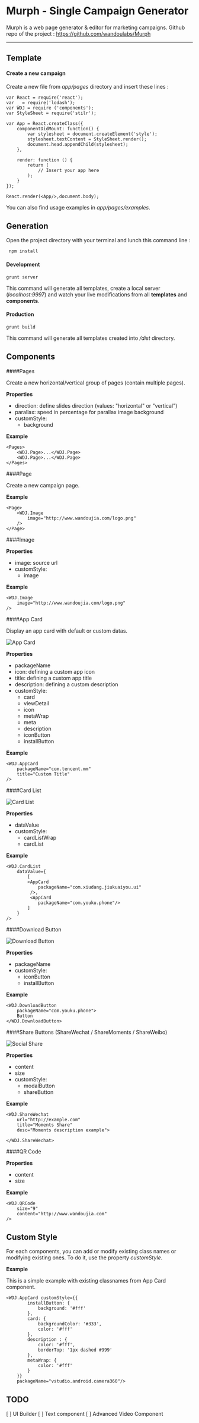 Murph - Single Campaign Generator
===================

Murph is a web page generator & editor for marketing campaigns.
Github repo of the project : https://github.com/wandoulabs/Murph

----------

Template
-------------

#### Create a new campaign

Create a new file from *app/pages* directory and insert these lines :

```
var React = require('react');
var _ = require('lodash');
var WDJ = require ('components');
var StyleSheet = require('stilr');

var App = React.createClass({
    componentDidMount: function() {
        var stylesheet = document.createElement('style');
        stylesheet.textContent = StyleSheet.render();
        document.head.appendChild(stylesheet);
    },
    
    render: function () {
        return (
            // Insert your app here
        );
    }
});

React.render(<App/>,document.body);
```
You can also find usage examples in *app/pages/examples*.

Generation
-------------

Open the project directory with your terminal and lunch this command line :

```
 npm install
```

#### Development

```
grunt server
```
    
This command will generate all templates, create a local server (*localhost:9997*) and watch your live modifications from all **templates** and **components**.


#### Production

```
grunt build
```
    
This command will generate all templates created into */dist* directory.

Components
---------------

####Pages

Create a new horizontal/vertical group of pages (contain multiple pages).

**Properties**

- direction: define slides direction (values: "horizontal" or "vertical")
- parallax: speed in percentage for parallax image background
- customStyle:
    - background

**Example**
```
<Pages>
    <WDJ.Page>...</WDJ.Page>
    <WDJ.Page>...</WDJ.Page>
</Pages>
```

####Page

Create a new campaign page.

**Example**
```
<Page>
    <WDJ.Image
        image="http://www.wandoujia.com/logo.png"
    />
</Page>
```

####Image

**Properties**

- image: source url
- customStyle:
    - image

**Example**
``` 
<WDJ.Image
    image="http://www.wandoujia.com/logo.png"
/>
``` 

####App Card

Display an app card with default or custom datas.

![App Card](screenshots/appCard.png)

**Properties**

- packageName
- icon: defining a custom app icon
- title: defining a custom app title
- description: defining a custom description
- customStyle:
    - card
    - viewDetail
    - icon
    - metaWrap
    - meta
    - description
    - iconButton
    - installButton

**Example**
```
<WDJ.AppCard
    packageName="com.tencent.mm" 
    title="Custom Title"
/>
```

####Card List

![Card List](screenshots/cardList.png)

**Properties**

- dataValue
- customStyle:
    - cardListWrap
    - cardList

**Example**
  
```
<WDJ.CardList
    dataValue={
        [
        <AppCard
            packageName="com.xiudang.jiukuaiyou.ui"
         />,
         <AppCard 
            packageName="com.youku.phone"/>
        ]
    }
/>
```

####Download Button

![Download Button](screenshots/download.png)

**Properties**

- packageName
- customStyle:
    - iconButton
    - installButton

**Example**
```
<WDJ.DownloadButton
    packageName="com.youku.phone">
    Button
</WDJ.DownloadButton>
```

####Share Buttons (ShareWechat / ShareMoments / ShareWeibo)

![Social Share](screenshots/socialShare.png)

**Properties**

- content
- size
- customStyle:
    - modalButton
    - shareButton

**Example**

```
<WDJ.ShareWechat
    url="http://example.com"
    title="Moments Share"
    desc="Moments description example">

</WDJ.ShareWechat>
```

####QR Code

**Properties**

- content
- size

**Example**
```
<WDJ.QRCode
    size="9" 
    content="http://www.wandoujia.com"
/>
```

Custom Style
-------------

For each components, you can add or modify existing class names or modifying existing ones. To do it, use the property *customStyle*.

**Example**


This is a simple example with existing classnames from App Card component.

```
<WDJ.AppCard customStyle={{
        installButton: {
            background: '#fff'
        },
        card: {
            backgroundColor: '#333',
            color: '#fff'
        },
        description : {
            color: '#fff',
            borderTop: '1px dashed #999'
        },
        metaWrap: {
            color: '#fff'
        }
    }}
    packageName="vstudio.android.camera360"/>
```

TODO
-------------

[ ] UI Builder
[ ] Text component
[ ] Advanced Video Component
